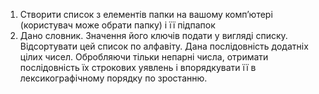 1. Створити список з елементів папки на вашому комп’ютері (користувач може обрати папку) і її підпапок
2. Дано словник. Значення його ключів подати у вигляді списку. Відсортувати цей список по алфавіту.
Дана послідовність додатніх цілих чисел. Обробляючи тільки непарні числа, отримати послідовність їх строкових уявлень і впорядкувати її в лексикографічному порядку по зростанню. 

